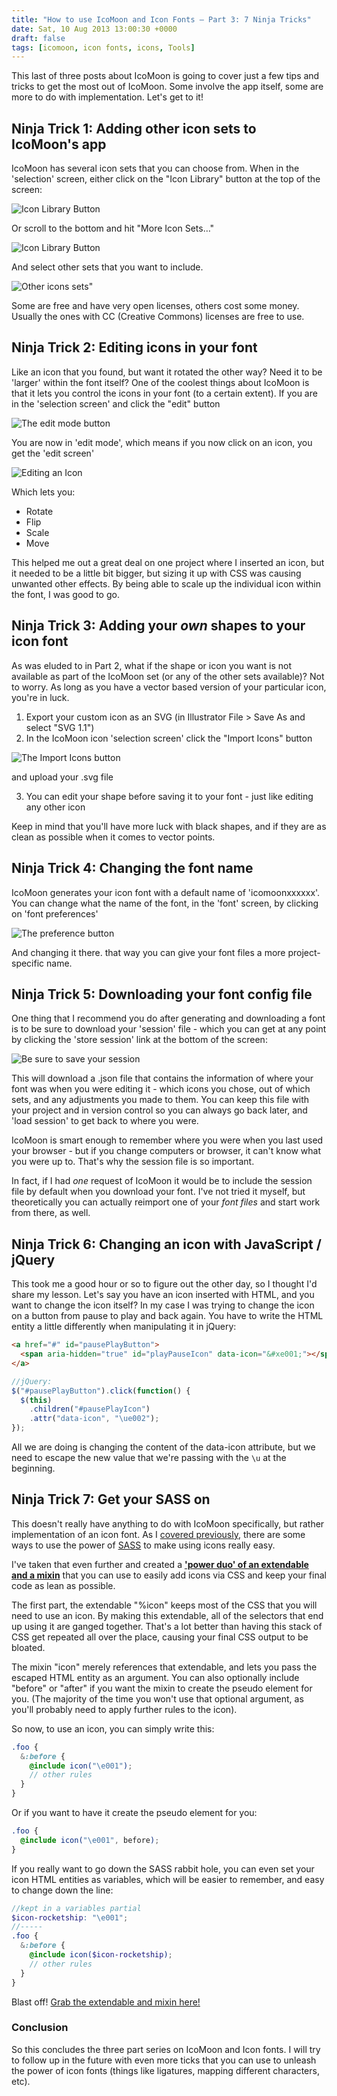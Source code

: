 ```yaml
---
title: "How to use IcoMoon and Icon Fonts – Part 3: 7 Ninja Tricks"
date: Sat, 10 Aug 2013 13:00:30 +0000
draft: false
tags: [icomoon, icon fonts, icons, Tools]
---
```


This last of three posts about IcoMoon is going to cover just a few tips and tricks to get the most out of IcoMoon. Some involve the app itself, some are more to do with implementation. Let's get to it!

<!--more-->

## Ninja Trick 1: Adding other icon sets to IcoMoon's app

IcoMoon has several icon sets that you can choose from. When in the 'selection' screen, either click on the "Icon Library" button at the top of the screen:

![Icon Library Button](../images/IcoMoon_App_-_Icon_Font_Generator_1-300x173.png)

Or scroll to the bottom and hit "More Icon Sets…"

![Icon Library Button](../images/IcoMoon_App_-_Icon_Font_Generator2-300x125.png)

And select other sets that you want to include.

![Other icons sets"](../images/IcoMoon_App_-_Icon_Font_Generator1-300x242.png)

Some are free and have very open licenses, others cost some money. Usually the ones with CC (Creative Commons) licenses are free to use.

## Ninja Trick 2: Editing icons in your font

Like an icon that you found, but want it rotated the other way? Need it to be 'larger' within the font itself? One of the coolest things about IcoMoon is that it lets you control the icons in your font (to a certain extent). If you are in the 'selection screen' and click the "edit" button

![The edit mode button](../images/IcoMoon_App_-_Icon_Font_Generator_11-300x103.png)

You are now in 'edit mode', which means if you now click on an icon, you get the 'edit screen'

![Editing an Icon](../images/IcoMoon_App_-_Icon_Font_Generator_2-219x300.png)

Which lets you:

- Rotate
- Flip
- Scale
- Move

This helped me out a great deal on one project where I inserted an icon, but it needed to be a little bit bigger, but sizing it up with CSS was causing unwanted other effects. By being able to scale up the individual icon within the font, I was good to go.

## Ninja Trick 3: Adding your _own_ shapes to your icon font

As was eluded to in Part 2, what if the shape or icon you want is not available as part of the IcoMoon set (or any of the other sets available)? Not to worry. As long as you have a vector based version of your particular icon, you're in luck.

1. Export your custom icon as an SVG (in Illustrator File > Save As and select "SVG 1.1")
2. In the IcoMoon icon 'selection screen' click the "Import Icons" button

![The Import Icons button](../images/IcoMoon_App_-_Icon_Font_Generator_3-300x164.png)

and upload your .svg file

3. You can edit your shape before saving it to your font - just like editing any other icon

Keep in mind that you'll have more luck with black shapes, and if they are as clean as possible when it comes to vector points.

## Ninja Trick 4: Changing the font name

IcoMoon generates your icon font with a default name of 'icomoonxxxxxx'. You can change what the name of the font, in the 'font' screen, by clicking on 'font preferences'

![The preference button](../images/IcoMoon_App_-_Icon_Font_Generator_4-300x155.png)

And changing it there. that way you can give your font files a more project-specific name.

## Ninja Trick 5: Downloading your font config file

One thing that I recommend you do after generating and downloading a font is to be sure to download your 'session' file - which you can get at any point by clicking the 'store session' link at the bottom of the screen:

![Be sure to save your session](../images/IcoMoon_App_-_Icon_Font_Generator_5-300x282.png)

This will download a .json file that contains the information of where your font was when you were editing it - which icons you chose, out of which sets, and any adjustments you made to them. You can keep this file with your project and in version control so you can always go back later, and 'load session' to get back to where you were.

IcoMoon is smart enough to remember where you were when you last used your browser - but if you change computers or browser, it can't know what you were up to. That's why the session file is so important.

In fact, if I had _one_ request of IcoMoon it would be to include the session file by default when you download your font. I've not tried it myself, but theoretically you can actually reimport one of your _font files_ and start work from there, as well.

## Ninja Trick 6: Changing an icon with JavaScript / jQuery

This took me a good hour or so to figure out the other day, so I thought I'd share my lesson. Let's say you have an icon inserted with HTML, and you want to change the icon itself? In my case I was trying to change the icon on a button from pause to play and back again. You have to write the HTML entity a little differently when manipulating it in jQuery:

```html
<a href="#" id="pausePlayButton">
  <span aria-hidden="true" id="playPauseIcon" data-icon="&#xe001;"></span>
</a>
```

```javascript
//jQuery:
$("#pausePlayButton").click(function() {
  $(this)
    .children("#pausePlayIcon")
    .attr("data-icon", "\ue002");
});
```

All we are doing is changing the content of the data-icon attribute, but we need to escape the new value that we're passing with the `\u` at the beginning.

## Ninja Trick 7: Get your SASS on

This doesn't really have anything to do with IcoMoon specifically, but rather implementation of an icon font. As I [covered previously](/how-to-use-icomoon-and-icon-fonts-part-2-a-workflow/), there are some ways to use the power of [SASS](http://sass-lang.com/) to make using icons really easy.

I've taken that even further and created a **['power duo' of an extendable and a mixin](https://gist.github.com/chipcullen/6157025)** that you can use to easily add icons via CSS and keep your final code as lean as possible.

The first part, the extendable "%icon" keeps most of the CSS that you will need to use an icon. By making this extendable, all of the selectors that end up using it are ganged together. That's a lot better than having this stack of CSS get repeated all over the place, causing your final CSS output to be bloated.

The mixin "icon" merely references that extendable, and lets you pass the escaped HTML entity as an argument. You can also optionally include "before" or "after" if you want the mixin to create the pseudo element for you. (The majority of the time you won't use that optional argument, as you'll probably need to apply further rules to the icon).

So now, to use an icon, you can simply write this:

```scss
.foo {
  &:before {
    @include icon("\e001");
    // other rules
  }
}
```

Or if you want to have it create the pseudo element for you:

```scss
.foo {
  @include icon("\e001", before);
}
```

If you really want to go down the SASS rabbit hole, you can even set your icon HTML entities as variables, which will be easier to remember, and easy to change down the line:

```scss
//kept in a variables partial
$icon-rocketship: "\e001";
//-----
.foo {
  &:before {
    @include icon($icon-rocketship);
    // other rules
  }
}
```

Blast off! [Grab the extendable and mixin here!](https://gist.github.com/chipcullen/6157025)

### Conclusion

So this concludes the three part series on IcoMoon and Icon fonts. I will try to follow up in the future with even more ticks that you can use to unleash the power of icon fonts (things like ligatures, mapping different characters, etc).
